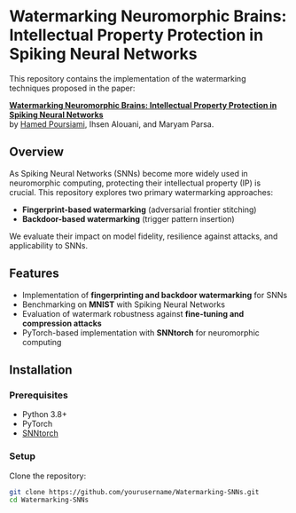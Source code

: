 # Watermarking Neuromorphic Brains: Intellectual Property Protection in Spiking Neural Networks

This repository contains the implementation of the watermarking techniques proposed in the paper:

**[Watermarking Neuromorphic Brains: Intellectual Property Protection in Spiking Neural Networks](https://ieeexplore.ieee.org/abstract/document/10766558)**  
by [Hamed Poursiami](https://scholar.google.com/citations?user=4n2kpIwAAAAJ&hl=en), Ihsen Alouani, and Maryam Parsa.

## Overview  
As Spiking Neural Networks (SNNs) become more widely used in neuromorphic computing, protecting their intellectual property (IP) is crucial. This repository explores two primary watermarking approaches:  

- **Fingerprint-based watermarking** (adversarial frontier stitching)
- **Backdoor-based watermarking** (trigger pattern insertion)  

We evaluate their impact on model fidelity, resilience against attacks, and applicability to SNNs.

## Features  
- Implementation of **fingerprinting and backdoor watermarking** for SNNs  
- Benchmarking on **MNIST** with Spiking Neural Networks  
- Evaluation of watermark robustness against **fine-tuning and compression attacks**  
- PyTorch-based implementation with **SNNtorch** for neuromorphic computing  

## Installation  

### Prerequisites  
- Python 3.8+  
- PyTorch  
- [SNNtorch](https://github.com/jeshraghian/snntorch)  

### Setup  
Clone the repository:  
```bash
git clone https://github.com/yourusername/Watermarking-SNNs.git
cd Watermarking-SNNs
